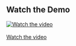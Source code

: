 ## Watch the Demo

[![Watch the video](https://img.youtube.com/vi/8V5IYYvKFms/hqdefault.jpg)](https://youtu.be/8V5IYYvKFms) <br> <br>
[Watch the video](https://youtu.be/8V5IYYvKFms)
